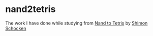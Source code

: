 # nand2tetris
The work I have done while studying from [Nand to Tetris](https://www.youtube.com/playlist?list=PLYM3zllSC3SVdjWQUfedxssewHRS7EHuA) by [Shimon Schocken](https://www.youtube.com/@geririders)
